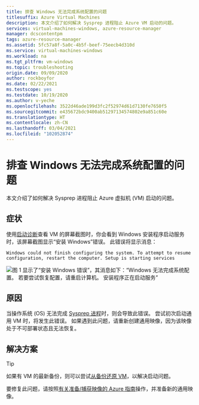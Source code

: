 ```yaml
---
title: 排查 Windows 无法完成系统配置的问题
titlesuffix: Azure Virtual Machines
description: 本文介绍了如何解决 Sysprep 进程阻止 Azure VM 启动的问题。
services: virtual-machines-windows, azure-resource-manager
manager: dcscontentpm
tags: azure-resource-manager
ms.assetid: 5fc57a8f-5a0c-4b5f-beef-75eecb4d310d
ms.service: virtual-machines-windows
ms.workload: na
ms.tgt_pltfrm: vm-windows
ms.topic: troubleshooting
origin.date: 09/09/2020
author: rockboyfor
ms.date: 02/22/2021
ms.testscope: yes
ms.testdate: 10/19/2020
ms.author: v-yeche
ms.openlocfilehash: 3522d46ade199d3fc2f52974d61d7130fe7650f5
ms.sourcegitcommit: e435672bdc9400ab51297134574802e9a851c60e
ms.translationtype: HT
ms.contentlocale: zh-CN
ms.lasthandoff: 03/04/2021
ms.locfileid: "102052874"
---
```

<!--Verified Successfully-->
# <a name="troubleshoot-windows-could-not-finish-configuring-the-system"></a>排查 Windows 无法完成系统配置的问题

本文介绍了如何解决 Sysprep 进程阻止 Azure 虚拟机 (VM) 启动的问题。

## <a name="symptom"></a>症状

使用[启动诊断](./boot-diagnostics.md)查看 VM 的屏幕截图时，你会看到 Windows 安装程序启动服务时，该屏幕截图显示“安装 Windows”错误。 此错误将显示消息：

`Windows could not finish configuring the system. To attempt to resume configuration, restart the computer. Setup is starting services`

![图 1 显示了“安装 Windows 错误”，其消息如下：“Windows 无法完成系统配置。 若要尝试恢复配置，请重启计算机。 安装程序正在启动服务”](./media/windows-could-not-configure-system/1-windows-error-configure.png)

## <a name="cause"></a>原因

当操作系统 (OS) 无法完成 [Sysprep 进程](https://docs.microsoft.com/windows-hardware/manufacture/desktop/sysprep-process-overview)时，则会导致此错误。 尝试初次启动通用 VM 时，将发生此错误。 如果遇到此问题，请重新创建通用映像，因为该映像处于不可部署状态且无法恢复。

## <a name="solution"></a>解决方案

> [!TIP]
> 如果有 VM 的最新备份，则可以尝试[从备份还原 VM](../../backup/backup-azure-arm-restore-vms.md)，以解决启动问题。

要修复此问题，请按照[有关准备/捕获映像的 Azure 指南](../windows/upload-generalized-managed.md)操作，并准备新的通用映像。

<!--Update_Description: update meta properties, wording update, update link-->